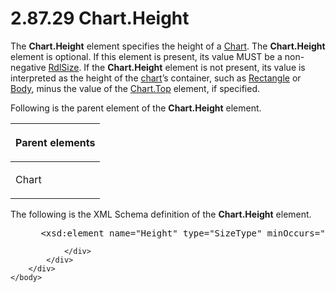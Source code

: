 <html dir="LTR" xmlns:mshelp="http://msdn.microsoft.com/mshelp" xmlns:ddue="http://ddue.schemas.microsoft.com/authoring/2003/5" xmlns:xlink="http://www.w3.org/1999/xlink" xmlns:tool="http://www.microsoft.com/tooltip">
    <head>
        <meta http-equiv="Content-Type" content="text/html; CHARSET=utf-8"></meta>
        <meta name="save" content="history"></meta>
        <title>2.87.29 Chart.Height</title>
        <xml>
            <mshelp:toctitle title="2.87.29 Chart.Height"></mshelp:toctitle>
            <mshelp:rltitle title="[MS-RDL]: Chart.Height"></mshelp:rltitle>
            <mshelp:keyword index="A" term="0dbc1969-3ef4-458a-8b3d-654cd21c315b"></mshelp:keyword>
            <mshelp:attr name="DCSext.ContentType" value="open specification"></mshelp:attr>
            <mshelp:attr name="AssetID" value="0dbc1969-3ef4-458a-8b3d-654cd21c315b"></mshelp:attr>
            <mshelp:attr name="TopicType" value="kbRef"></mshelp:attr>
            <mshelp:attr name="DCSext.Title" value="[MS-RDL]: Chart.Height" />
        </xml>
    </head>
    <body>
        <div id="header">
            <h1 class="heading">2.87.29 Chart.Height</h1>
        </div>
        <div id="mainSection">
            <div id="mainBody">
                <div id="allHistory" class="saveHistory"></div>
                <div id="sectionSection0" class="section" name="collapseableSection">
                    

<p>The <b>Chart.Height</b> element specifies the height of a <a href="b0ab5524-7eb2-47a7-a4d3-230f5c8c5526.md">Chart</a>. The <b>Chart.Height</b>
element is optional. If this element is present, its value MUST be a
non-negative <a href="b40c092e-4fe5-4f7b-a0bf-c98df1361c90.md">RdlSize</a>.
If the <b>Chart.Height</b> element is not present, its value is interpreted as
the height of the <a href="b2482b3f-74ab-4ca8-a9e5-c07955011743.md#gt_8e07039d-d1d3-4336-a478-f35e8cacc26c">chart</a>’s
container, such as <a href="e36a41ea-aeaf-45cc-969e-8ab1e380882c.md">Rectangle</a>
or <a href="6bf4e125-fdfd-4d04-88aa-c4395ba8a252.md">Body</a>, minus the
value of the <a href="9320e82b-900d-4ec2-a645-f37b1d16036b.md">Chart.Top</a>
element, if specified.</p>

<p>Following is the parent element of the <b>Chart.Height</b>
element.</p>

<table>
 <thead>
  <tr>
   <th>
   <p>Parent elements</p>
   </th>
  </tr>
 </thead>
 <tr>
  <td>
  <p>Chart</p>
  </td>
 </tr>
</table>

<p>The following is the XML Schema definition of the <b>Chart.Height</b>
element.</p>

<dl>
<dd>
<div><pre> &lt;xsd:element name=&quot;Height&quot; type=&quot;SizeType&quot; minOccurs=&quot;0&quot; /&gt;
</pre></div>
</dd></dl>


                </div>
            </div>
        </div>
    </body>
</html>